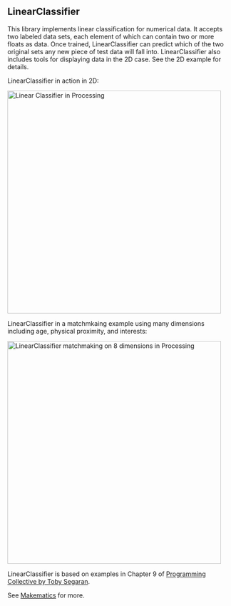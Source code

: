 ## LinearClassifier

This library implements linear classification for numerical data. It accepts two labeled data sets, each element of which can contain two or more floats as data. Once trained, LinearClassifier can predict which of the two original sets any new piece of test data will fall into.  LinearClassifier also includes tools for displaying data in the 2D case. See the 2D example for details.

LinearClassifier in action in 2D:

<a href="http://www.flickr.com/photos/unavoidablegrain/8012918279/" title="Linear Classifier in Processing by atduskgreg, on Flickr"><img src="http://farm9.staticflickr.com/8457/8012918279_8670b69af5.jpg" width="479" height="500" alt="Linear Classifier in Processing"></a>

LinearClassifier in a matchmkaing example using many dimensions including age, physical proximity, and interests:

<a href="http://www.flickr.com/photos/unavoidablegrain/8016510884/" title="LinearClassifier matchmaking on 8 dimensions in Processing by atduskgreg, on Flickr"><img src="http://farm9.staticflickr.com/8178/8016510884_100ed0b964.jpg" width="479" height="500" alt="LinearClassifier matchmaking on 8 dimensions in Processing"></a>

LinearClassifier is based on examples in Chapter 9 of [Programming Collective by Toby Segaran](http://shop.oreilly.com/product/9780596529321.do).

See [Makematics](http://makematics.com/code/LinearClassifier) for more. 